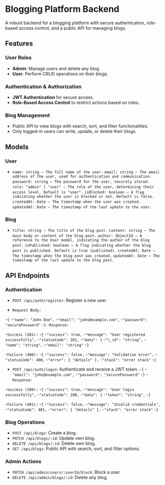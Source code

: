 # Blogging Platform Backend

A robust backend for a blogging platform with secure authentication, role-based access control, and a public API for managing blogs.

## Features

### User Roles

- **Admin**: Manage users and delete any blog.
- **User**: Perform CRUD operations on their blogs.

### Authentication & Authorization

- **JWT Authentication** for secure access.
- **Role-Based Access Control** to restrict actions based on roles.

### Blog Management

- Public API to view blogs with search, sort, and filter functionalities.
- Only logged-in users can write, update, or delete their blogs.

## Models

### User

- `name: string – The full name of the user.`
  `email: string – The email address of the user, used for authentication and communication.`
  `password: string – The password for the user, securely stored.`
  `role: "admin" | "user" – The role of the user, determining their access level. Default is "user".`
  `isBlocked: boolean – A flag indicating whether the user is blocked or not. Default is false.`
  `createdAt: Date – The timestamp when the user was created.`
  `updatedAt: Date – The timestamp of the last update to the user.`

### Blog

- `title: string – The title of the blog post.`
  `content: string – The main body or content of the blog post.`
  `author: ObjectId – A reference to the User model, indicating the author of the blog post.`
  `isPublished: boolean – A flag indicating whether the blog post is published. Default is true (published).`
  `createdAt: Date – The timestamp when the blog post was created.`
  `updatedAt: Date – The timestamp of the last update to the blog post.`

## API Endpoints

### Authentication

- `POST /api/auth/register`: Register a new user.

- `Request Body:`

-`{` -`"name": "John Doe",` -`"email": "john@example.com",` -`"password": "securePassword"` -`}` -`Response:`

-`Success (201):` -`{` -`"success": true,` -`"message": "User registered successfully",` -`"statusCode": 201,` -`"data": {` -`"\_id": "string",` -`"name": "string",` -`"email": "string"` -`}`

-`Failure (400):` -`{` -`"success": false,` -`"message": "Validation error",` -`"statusCode": 400,` -`"error": { "details" },` -`"stack": "error stack"` -`}`

- `POST /api/auth/login`: Authenticate and receive a JWT token. -`{` -`"email": "john@example.com",` -`"password": "securePassword"` -`}` -`Response:`

-`Success (200):` -`{` -`"success": true,` -`"message": "User login successfully",` -`"statusCode": 200,` -`"data": {` -`"token": "string",` -`}`

-`Failure (401):` -`{` -`"success": false,` -`"message": "Invalid credentials",` -`"statusCode": 401,` -`"error": { "details" },` -`"stack": "error stack"` -`}`

### Blog Operations

- `POST /api/blogs`: Create a blog.
- `PATCH /api/blogs/:id`: Update own blog.
- `DELETE /api/blogs/:id`: Delete own blog.
- `GET /api/blogs`: Public API with search, sort, and filter options.

### Admin Actions

- `PATCH /api/admin/users/:userId/block`: Block a user.
- `DELETE /api/admin/blogs/:id`: Delete any blog.
